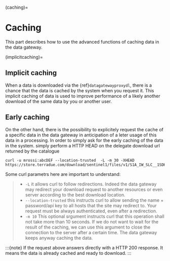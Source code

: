 (caching)=

# Caching

This part describes how to use the advanced functions of caching data in the data gateway.

(implicitcaching)=

## Implicit caching

When a data is downloaded via the {ref}`datagatewayproxydl`, there is a chance that the data is cached by the system when you request it. This implicit caching of data is used to improve performance of a likely another download of the same data by you or another user.

## Early caching

On the other hand, there is the possibility to explicitely request the cache of a specific data in the data gateway in anticipation of a leter usage of this data in a processing. In order to simply ask for the early caching of the data in the system. simply perform a HTTP HEAD on the delegate download url returned by the catalogue

```console
curl -u mrossi:abcDEF --location-trusted  -L -m 30 -XHEAD https://store.terradue.com/download/sentinel1/files/v1/S1A_IW_SLC__1SDH_20160915T090555_20160915T090624_013061_014B4B_4793
```

Some curl parametrs here are important to understand:

> - `-L` it allows curl to follow redirections. Indeed the data gateway may redirect your download request to another resources or even server according to the best download location.
> - `--location-trusted` this instructs curl to allow sending the name + password/api key to all hosts that the site may redirect to. Your request must be always authenticated, even after a redirection.
> - `-m 10` This optional srgument instructs curl that this operation shall not take more than 10 seconds. If we do not want to wait for the result of the caching, we can use this argument to close the connection to the server after a certain time. The data gateway keeps anyway caching the data.

:::{note}
If the request above answers directly with a HTTP 200 response. It means the data is already cached and ready to download.
:::
